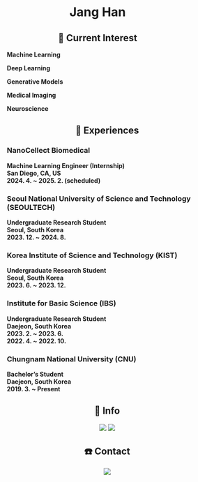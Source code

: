 <h1 align="center"><b>Jang Han</b></h1>

<h2 align="center">💫 Current Interest</h2>

<ul style="list-style-type: disc; margin-left: 20px; font-weight: bold;">
<p><strong>Machine Learning</strong><br>
<p><strong>Deep Learning</strong><br>
<p><strong>Generative Models</strong><br>
<p><strong>Medical Imaging</strong><br>
<p><strong>Neuroscience</strong><br>

<h2 align="center">📝 Experiences</h2>

<h3>NanoCellect Biomedical</h3>
<p><strong>Machine Learning Engineer (Internship)</strong><br>
San Diego, CA, US<br>
2024. 4. ~ 2025. 2. (scheduled)
</p>

<h3>Seoul National University of Science and Technology (SEOULTECH)</h3>
<p><strong>Undergraduate Research Student</strong><br>
Seoul, South Korea<br>
2023. 12. ~ 2024. 8.
</p>

<h3>Korea Institute of Science and Technology (KIST)</h3>
<p><strong>Undergraduate Research Student</strong><br>
Seoul, South Korea<br>
2023. 6. ~ 2023. 12.
</p>

<h3>Institute for Basic Science (IBS)</h3>
<p><strong>Undergraduate Research Student</strong><br>
Daejeon, South Korea<br>
2023. 2. ~ 2023. 6.<br>
2022. 4. ~ 2022. 10.
</p>

<h3>Chungnam National University (CNU)</h3>
<p><strong>Bachelor’s Student</strong><br>
Daejeon, South Korea<br>
2019. 3. ~ Present
</p>

<!-- <h2 align="center">📖 Blog</h2>

<p align="center">
<a href="https://janghan-kor.tistory.com"><img src="https://github-readme-tistory-card.vercel.app/api/badge?name=Tous-Les-Jours&theme={vue}"></a>
<a href="https://janghana.github.io/"><img src="./gitblog.png" style="width: 200px; height: 25px;"></a>
</p>

<h2 align="center">⌨️ Tech Stack</h2>
<p align="center">
<img src="https://img.shields.io/badge/Python-3766AB?style=flat-square&logo=Python&logoColor=white"/> <img src="https://img.shields.io/badge/-matlab-red"/>
</p> -->

<h2 align="center">🏃‍ Info</h2>

<p align="center">
<a href="https://github.com/janghana/github-readme-stats"><img src="https://github-readme-stats.vercel.app/api/top-langs/?username=janghana&layout=compact"></a>
<a href="https://solved.ac/han001112/"><img src="http://mazassumnida.wtf/api/v2/generate_badge?boj=han001112"></a>
</p>

<h2 align="center">☎️ Contact</h2>

<p align="center">
<a href="mailto:janghan001112@gmail.com"><img src="https://img.shields.io/badge/Gmail-D0A9F5?style=flat-square&logo=Gmail&logoColor=white&link=mailto:janghan001112@gmail.com"/></a>

</p>


<!--

# <b>Jang Han</b>

## 💫 Current Interest
- Deep Learning
- Biology
- Health Care
 
## 📝 Current study
* 💻 Computer Science
   * *The Division of Computer Convergence (CNU, Chungnam National University)*
   * *The Department of Artificial Intelligence (CNU, Chungnam National University)*
* 🧠 Cognitive Neuroscience
   * *IBS(Institute for Basic Science), CCS(Center For Cognition and Sociality) Undergraduate Research Student*
* ⚕️ Medical Imaging
   * *KIST(Korea Institute of Science and Technology), Biomedical Research Division, Undergraduate Research Student*

## 📖 Blog
[<img src="https://github-readme-tistory-card.vercel.app/api/badge?name=Tous-Les-Jours&theme={vue}">](https://janghan-kor.tistory.com)
[<img src="./gitblog.png" style="width: 200px; height: 25px;">](https://janghana.github.io/)

## ⌨️ Tech Stack

<img src="https://img.shields.io/badge/Python-3766AB?style=flat-square&logo=Python&logoColor=white"/> <img src="https://img.shields.io/badge/-matlab-red"/>

## 🏃‍ Info
[![Top Langs](https://github-readme-stats.vercel.app/api/top-langs/?username=janghana&layout=compact)](https://github.com/janghana/github-readme-stats)

[![Solved.ac Profile](http://mazassumnida.wtf/api/v2/generate_badge?boj=han001112)](https://solved.ac/han001112/)

## ☎️ Contact
<a href="mailto:janghan001112@gmail.com"><img src="https://img.shields.io/badge/Gmail-D0A9F5?style=flat-square&logo=Gmail&logoColor=white&link=mailto:janghan001112@gmail.com"/></a></p>

-->

